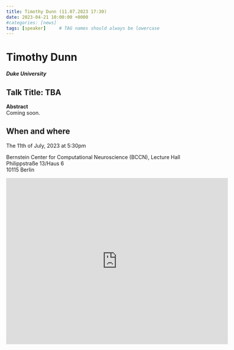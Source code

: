 ```yaml
---
title: Timothy Dunn (11.07.2023 17:30)
date: 2023-04-21 10:00:00 +0000
#categories: [news]
tags: [speaker]     # TAG names should always be lowercase
---
```

# Timothy Dunn
***Duke University***

## Talk Title: TBA

**Abstract**<br>
Coming soon.

## When and where

The 11th of July, 2023 at 5:30pm
 
Bernstein Center for Computational Neuroscience (BCCN),
Lecture Hall<br>
Philippstraße 13/Haus 6<br>
10115 Berlin

<iframe src="https://www.google.com/maps/embed?pb=!1m18!1m12!1m3!1d2427.4449701401304!2d13.37795987692259!3d52.52538293583071!2m3!1f0!2f0!3f0!3m2!1i1024!2i768!4f13.1!3m3!1m2!1s0x47a851ea936dbdf9%3A0x1512d7bbd40ed2ef!2sPhilippstra%C3%9Fe%2013%2C%2010115%20Berlin!5e0!3m2!1sen!2sde!4v1682327423179!5m2!1sen!2sde" width="600" height="450" style="border:0;" allowfullscreen="" loading="lazy" referrerpolicy="no-referrer-when-downgrade"></iframe>

